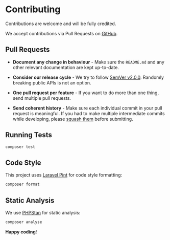 # Contributing

Contributions are welcome and will be fully credited.

We accept contributions via Pull Requests on [GitHub](https://github.com/indracollective/laravel-artisan-find).

## Pull Requests

- **Document any change in behaviour** - Make sure the `README.md` and any other relevant documentation are kept up-to-date.

- **Consider our release cycle** - We try to follow [SemVer v2.0.0](http://semver.org/). Randomly breaking public APIs is not an option.

- **One pull request per feature** - If you want to do more than one thing, send multiple pull requests.

- **Send coherent history** - Make sure each individual commit in your pull request is meaningful. If you had to make multiple intermediate commits while developing, please [squash them](http://www.git-scm.com/book/en/v2/Git-Tools-Rewriting-History#Changing-Multiple-Commit-Messages) before submitting.

## Running Tests

```bash
composer test
```

## Code Style

This project uses [Laravel Pint](https://github.com/laravel/pint) for code style formatting:

```bash
composer format
```

## Static Analysis

We use [PHPStan](https://phpstan.org/) for static analysis:

```bash
composer analyse
```

**Happy coding**!
